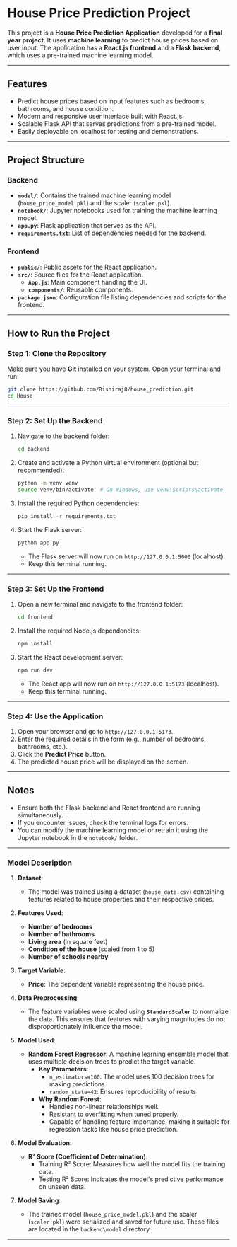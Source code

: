 
# House Price Prediction Project

This project is a **House Price Prediction Application** developed for a **final year project**. It uses **machine learning** to predict house prices based on user input. The application has a **React.js frontend** and a **Flask backend**, which uses a pre-trained machine learning model.

---

## Features

- Predict house prices based on input features such as bedrooms, bathrooms, and house condition.
- Modern and responsive user interface built with React.js.
- Scalable Flask API that serves predictions from a pre-trained model.
- Easily deployable on localhost for testing and demonstrations.

---

## Project Structure

### Backend
- **`model/`**: Contains the trained machine learning model (`house_price_model.pkl`) and the scaler (`scaler.pkl`).
- **`notebook/`**: Jupyter notebooks used for training the machine learning model.
- **`app.py`**: Flask application that serves as the API.
- **`requirements.txt`**: List of dependencies needed for the backend.

### Frontend
- **`public/`**: Public assets for the React application.
- **`src/`**: Source files for the React application.
  - **`App.js`**: Main component handling the UI.
  - **`components/`**: Reusable components.
- **`package.json`**: Configuration file listing dependencies and scripts for the frontend.

---

## How to Run the Project

### Step 1: Clone the Repository
Make sure you have **Git** installed on your system. Open your terminal and run:
```bash
git clone https://github.com/Rishiraj8/house_prediction.git
cd House
```

---

### Step 2: Set Up the Backend

1. Navigate to the backend folder:
   ```bash
   cd backend
   ```

2. Create and activate a Python virtual environment (optional but recommended):
   ```bash
   python -m venv venv
   source venv/bin/activate  # On Windows, use venv\Scripts\activate
   ```

3. Install the required Python dependencies:
   ```bash
   pip install -r requirements.txt
   ```

4. Start the Flask server:
   ```bash
   python app.py
   ```
   - The Flask server will now run on `http://127.0.0.1:5000` (localhost).
   - Keep this terminal running.

---

### Step 3: Set Up the Frontend

1. Open a new terminal and navigate to the frontend folder:
   ```bash
   cd frontend
   ```

2. Install the required Node.js dependencies:
   ```bash
   npm install
   ```

3. Start the React development server:
   ```bash
   npm run dev
   ```
   - The React app will now run on `http://127.0.0.1:5173` (localhost).
   - Keep this terminal running.

---

### Step 4: Use the Application

1. Open your browser and go to `http://127.0.0.1:5173`.
2. Enter the required details in the form (e.g., number of bedrooms, bathrooms, etc.).
3. Click the **Predict Price** button.
4. The predicted house price will be displayed on the screen.

---

## Notes

- Ensure both the Flask backend and React frontend are running simultaneously.
- If you encounter issues, check the terminal logs for errors.
- You can modify the machine learning model or retrain it using the Jupyter notebook in the `notebook/` folder.

---


### Model Description

1. **Dataset**:
   - The model was trained using a dataset (`house_data.csv`) containing features related to house properties and their respective prices.

2. **Features Used**:
   - **Number of bedrooms**
   - **Number of bathrooms**
   - **Living area** (in square feet)
   - **Condition of the house** (scaled from 1 to 5)
   - **Number of schools nearby**

3. **Target Variable**:
   - **Price**: The dependent variable representing the house price.

4. **Data Preprocessing**:
   - The feature variables were scaled using **`StandardScaler`** to normalize the data. This ensures that features with varying magnitudes do not disproportionately influence the model.

5. **Model Used**:
   - **Random Forest Regressor**: A machine learning ensemble model that uses multiple decision trees to predict the target variable.
     - **Key Parameters**:
       - `n_estimators=100`: The model uses 100 decision trees for making predictions.
       - `random_state=42`: Ensures reproducibility of results.
     - **Why Random Forest**:
       - Handles non-linear relationships well.
       - Resistant to overfitting when tuned properly.
       - Capable of handling feature importance, making it suitable for regression tasks like house price prediction.

6. **Model Evaluation**:
   - **R² Score (Coefficient of Determination)**:
     - Training R² Score: Measures how well the model fits the training data.
     - Testing R² Score: Indicates the model's predictive performance on unseen data.

7. **Model Saving**:
   - The trained model (`house_price_model.pkl`) and the scaler (`scaler.pkl`) were serialized and saved for future use. These files are located in the `backend\model` directory.

---



